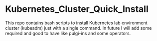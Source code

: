 # Kubernetes_Cluster_Quick_Install
This repo contains bash scripts to install Kubernetes lab environment cluster (kubeadm) just with a single command. In future I will add some required and good to have like pulgi-ins and some operators.
